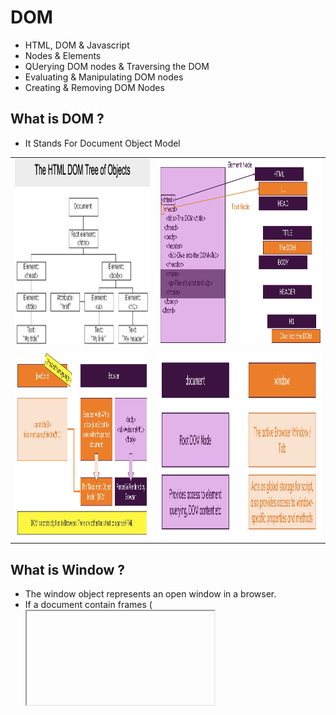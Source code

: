 # DOM
- HTML, DOM & Javascript
- Nodes & Elements
- QUerying DOM nodes & Traversing the DOM
- Evaluating & Manipulating DOM nodes
- Creating & Removing DOM Nodes
  
## What is DOM ?
- It Stands For Document Object Model
<table>
<tr>
<td>
  <img src="https://github.com/siba-x-prasad/JSWorld/blob/main/ReadMe/images/DOM_TreeStructure.png" width="500" height="300" /> 
 </td>
<td>
<img src="https://github.com/siba-x-prasad/JSWorld/blob/main/ReadMe/images/documentTreeStructure.png" width="600" height="300" />
</td>
</tr>
  <tr>
<td>
  <img src="https://github.com/siba-x-prasad/JSWorld/blob/main/ReadMe/images/domPageLoading.png" width="500" height="300" /> 
 </td>
<td>
<img src="https://github.com/siba-x-prasad/JSWorld/blob/main/ReadMe/images/documentsAndElementsInDom.png" width="500" height="300" />
</td>
</tr>
</table>  

## What is Window ?
- The window object represents an open window in a browser.
- If a document contain frames (<iframe> tags), the browser creates one window object for the HTML document, and one additional window object for each frame.
- Window contain other elements like document.

## What is Document ?
- The document object represents your web page.
- If you want to access any element in an HTML page, you always start with accessing the document object.
- Below are some examples of how you can use the document object to access and manipulate HTML.
- After loading any webpage, go to console, type document, you will see all the variables stored in the document object.
- Now type ```console.dir(document);``` inthe console of the webpage.
- Now you can print the each element like this ```console.dir($0);```. It will print the first node in document

## Querying Element
- DOM nodes are just Javascript objects in the end - i.e reference values
- These values returns Object References.
- type in console ```document.getElementById('id');``` it will print elements details in console
- Now Type in console ```console.dir(`document.getElementById('id'));``` it will print the element object details
- You can store the element object in any constant and do the operation in console.
- By using the querySelector, you can list down all the elements with the id and you can manipulate the data in html page without loading the page again
- 
- **querySelector('.id'), querySelectorAll('id') getElementById('id')**
<table>
<tr>
<td>
  <img src="https://github.com/siba-x-prasad/JSWorld/blob/main/ReadMe/images/queryElementExample.png" width="500" height="300" /> 
 </td>
<td>
<img src="https://github.com/siba-x-prasad/JSWorld/blob/main/ReadMe/images/NodesAndQuery.png" width="600" height="300" />
</td>
</tr>
</table  

- **SOME OF THE NOTES ON NODE QUERY METHODS**
- Here's a summary of the various methods you got to reach out to DOM elements (note: you can only query for element nodes).
- Besides the below query methods, you also got these special properties on the document object to select parts of the document:
- **document.body** => Selects the <body> element node   
- **document.head** => Selects the <head> element node.
- **document.documentElement** => Selects the <html> element node 
- **QUERY METHODS** 
  - **document.querySelector(<CSS selector>);**
  - Takes any CSS selector (e.g. '#some-id', '.some-class' or 'div p.some-class') and returns the first (!) matching element in the DOM. Returns null if no matching element could be found.
  - More information: https://developer.mozilla.org/en-US/docs/Web/API/Document/querySelector
  
  - **document.getElementById(<ID>);**
  - Takes an ID (without #, just the id name) and returns the element that has this id. Since the same ID shouldn't occur more than once on your page, it'll always return exactly that one element. Returns null if no element with the specified ID could be found.
  - More information: https://developer.mozilla.org/en-US/docs/Web/API/Document/getElementById

  - **document.querySelectorAll(<CSS selector>);**
  - Takes any CSS selector (e.g. '#some-id', '.some-class' or 'div p.some-class') and returns all matching elements in the DOM as a static (non-live) NodeList. Returns and empty NodeList if no matching element could be found.
  - More information: https://developer.mozilla.org/en-US/docs/Web/API/Document/querySelectorAll
  
  - **document.getElementsByClassName(<CSS CLASS>);**
  - Takes a CSS class g (e.g. 'some-class') and returns a live HTMLCollection of matched elements in your DOM. Returns an empty HTMLCollection if not matching elements were found.
  - More information: https://developer.mozilla.org/en-US/docs/Web/API/Document/getElementsByClassName
  
  - **document.getElementsByTagName(<HTML TAG>);**
  - Takes an HTML tag (e.g. 'p') and returns a live HTMLCollection of matched elements in your DOM. Returns an empty HTMLCollection if not matching elements were found.
  - More information: https://developer.mozilla.org/en-US/docs/Web/API/Element/getElementsByTagName
  - There also is the getElementsByName() method which really isn't used commonly (https://developer.mozilla.org/en-US/docs/Web/API/Document/getElementsByName).
  
## Selecting Element in DOM
- By using the document.querySelector('.id') - you will get list of elements in the console
- document.querySelector('.id')
- document.querySelector('ul li:first-of-type')
## Exploring and Changing DOM properties 
- Search mdn h1 element and select the first link
<img src="https://github.com/siba-x-prasad/JSWorld/blob/main/ReadMe/images/evaluatingElementId.png" width="500" height="300" />  

- Look at the below example, how to change the content of the elements
- h1.style.color = 'red'
- h1.style.backgroundColor = 'black'
- **NOTE : How to know which properties are available**
- Just type ```console.dir(h1);```
- For More details Follow **https://developer.mozilla.org/en-US/docs/Web/API/HTMLHeadingElement**

- <img src="https://github.com/siba-x-prasad/JSWorld/blob/main/ReadMe/images/changeElementCOntent.png" width="500" height="300" />  

## Attributes and Properties
- Attribute name is not same as property, both are different
- You can change the attribute by using this ```input.setAttribute('value','Some Other property');```

<img src="https://github.com/siba-x-prasad/JSWorld/blob/main/ReadMe/images/attributesVsProperties.png" width="500" height="300" />  

## Selecting Multiple Elements
- document.querySelector('.id')
- document.querySelector('#id') : It will select the element with id as id
- document.querySelector('id')
- 
```
    const liItems = document.querySelector('li');
    for(const item of liItems){
      console.dir(item);
    }
```
- **Difference between document.querySelector('#someId') and document.getElementById('someId')
    - QuerySelector uses a CSS selector and can match ANY elements( depending on provided selector)
    - getElementById looks only for the ID
- **ASSIGNMENT**
    - Which challenges did you face, how did you overcome them?
    - Side-note: DON'T share your code, only share your thoughts. Compare your code to mine (solution video + attached code).
- const alLis =  document.querySelectorAll(li)
- allLis will contains all li node element in the document
```
    const listItemElements = document.getElementsByTagName(li);
    for( const liElement of listItemElements){
        console.dir(liElement);
    }
```
- How to chenga the property of an Element
```
    const h1 = document.getElementById('id');
    h1.textContent = 'Hello New Text!';
    h1.style.color = 'white';
    h1.style.backgroundColor = 'black';
    
```  
## DOM Assignment
- Select this task atleast in 2 different ways and change the background color to black and text color to white
- Change the document title (<head> title</head>) to Assignment solved. Use 2 different way to get access to the <title> element via querySelector on Document and querySelector on  the certain property field in the document
- Select h1 element on this page and change the text to Assignment Solved!.

## DOM Traversal
<img src="https://github.com/siba-x-prasad/JSWorld/blob/main/ReadMe/images/traversingChildNodeStructure.png" width="500" height="300" /> 
 
## Traversing Child Node
- For more details follor **https://www.digitalocean.com/community/tutorials/how-to-traverse-the-dom**
<img src="https://github.com/siba-x-prasad/JSWorld/blob/main/ReadMe/images/traversingChildStruucture1.png" width="600" height="300" />
```
<html>
<head> <title> My title</title> </head>
<body>
  <header> <h1 id="main-title">My Title</h1></header>
  <ul>
    <li class="listItem"> List Item1</li>
    <li class="listItem"> List Item2</li>
    <li class="listItem"> List Item3</li>
  </ul>  
  <input type="text" value="default text"/>
</body>
</html>
```
- **document.querySelector('li');** - it will select the first <li> node
- We can select the list of li nodes by this  document.querySelector('.listItem')
- ANother way to access all the li elements

```
  const ul = document.querySelector('ul');
  ul.children // it will print all the li node under ul
  // for first li item
  ul.children[0]
```
- ul.children - it will print all the child element nodes not the text nodes(space at the left of the node). In this white space ommited from the data in console.
- ul.childNodes- It will show the white space at the left side of the node in data field in browser console.
- ul.lastChildElement
- ul.lastChild

## Using Parent Node and Parent Element
- From child element you can access the parent element as well
- For the above example
- const li = document.querySelector('li');
- console.dir(li); // it will print all the properties
- l**i.parentElement or li.parentNode**
- document.documentElement.parentElement
- document.documentElement.parentNode (it will print #document)
- Now from the **li** i want to access the body. I can get access using document.body, but i want to access using child element
- **li.closest('body');** // it will return the body of the document
- **li.closest('header');** // it will print the header in the document

## Accessing sibling elements
- li.list-item // it will print all the items in the list
- const ul = li.parentElement;
- or without using the child element const ul = document.querySelector('ul');
- ul.previousSibling // it will print the white space as well, whatever defined before the <ul>
- ul.previousElementSibling - It will print the previous element before <ul> tag. In the above example <header> <h1 id="main-title">My Title</h1></header> is the sibling element
- It will pring the header element
- This Is same for next elements as well
  
- **ul.nextSibling and ul.nextElementSibling** 
- const ul = document.body.firstElementChild.nextElementSibling
- const firstLi = ul.firstElementChild
- const header = document.body.firstElementChild
- **NOTE :** Deeply traversal logic will most likely also not yield any performance benefits or even perform worse.
## Styling DOM element
- You can use dom property to style the dom element as well.
- For more details follow this example **https://github.com/spdobest/JavaScriptUdemy/tree/master/src/dom-04-styling**
<img src="https://github.com/siba-x-prasad/JSWorld/blob/main/ReadMe/images/stylingDomElement.png" width="600" height="300" />

## Creating Element With Javacript
<img src="https://github.com/siba-x-prasad/JSWorld/blob/main/ReadMe/images/creatingElemtntWithJs.png" width="600" height="300" /> 

## Adding Element vis HTML code
- You can add Element to DOM using console
```
const div = document.querySelector('div');
div.innerHTML = div.innerHTML + '<p> Something Went wrong</p>'
```
- It will add another paragraph to the div 
- If we add html element programmatically , it will reload the page again and render all the elements inside the html page
- So performance wise its not good
- To avoid this problem instead of the above approach, you can use insertAdjecentElement
- For more details follow **https://developer.mozilla.org/en-US/docs/Web/API/Element/insertAdjacentElement**
```
const div = document.querySelector('div');
div.insertAdjacentHTML('beforeend','<p> Something Went wrong</p>');
```
- In this approach, it will not load the whole page, it will only insert the element to div.
## Adding element using createElement()
- Lets consider a html page which have unordered list items
- if you insert li element using the above 2 methods, you cant access the element after adding using query selector
- But using this method we can access the li element added
- Lets create element using createElement
```
const list = document.querySelector('ul');
const newLi = document.createElement('li');
list.appendChild(newLi)
newLi.textContent = 'New List Item'
```
- appendChild will add item at last
- prepend will add element at the first 
- As the newLi element is saved in the console, you can add listener, change the text and mouse over functionality to the element
- This is the advantage of createElement()
<img src="https://github.com/siba-x-prasad/JSWorld/blob/main/ReadMe/images/creatingAndInsertingElement.png" width="600" height="300" />

## Different methods in create element
- list.lastElementChild.before(newLI)
- list.lastElementChild.after(newLi)
- list.firstElementChild.replaceWith(newLi) // It will replace the first li element inside ul above
- list.append('element',"")
- for more details about before **https://developer.mozilla.org/en-US/docs/Web/API/ChildNode/before**
- For more details about after **https://developer.mozilla.org/en-US/docs/Web/API/ChildNode/after**
## Cloning DOM Nodes
- Lets consider a element which you want to copy that
- cloneNode(boolean) - It needs one boolean parameter
- cloneNode(true) - It will clone all the child node  (Deep Cloning)element as well with content
- cloneNode(false) - It will not copy the child element (Sallow CLoning)
```
const list = document.querySelector('ul')
const newLi = document.createElement('li');
list.lastElementChild.before(newLi)
list.lastElementChildAfter(newLi)
list.firstElementChild.replaceWith(newLi)
const newLi2 = newLi.cloneNode(true)
list.append(newLi,newLi2)
```
## Live Node lists vs Static Node Lists
```
const list = document.querySelector('ul')
const listItems = list.querySelectorAll('li')
listItems // it will print the list of items inside li
- const listItems2 = list.getElementsByTagName('li') // This is the old way of getting list items
```
- In the above code, listItems does not contains the changed or added elements
- But listItems2 will contains all the elements which are added or modified
## Removing Elements
- You can remove elements from the list
```
const list = document.querySelector('ul')
list.remove() // or use the below method
list.parentElement.removeChild(list)

```
- For more details follow **https://developer.mozilla.org/en-US/docs/Web/API/ChildNode/remove**
## Insertion and removal element Summary
<img src="https://github.com/siba-x-prasad/JSWorld/blob/main/ReadMe/images/addingAndRemovingElement.png" width="600" height="300" />

- There are many ways of creating, inserting, replacing and removing DOM elements - here's a summary of the options you have.
- For browser support, check the provided links and also the "Browser Support" module you find later in the course.
- **Create & Insert**
- You got two main options: Provide an HTML snippet (e.g. via innerHTML) to a valid HTML snippet and let the browser render it OR create a DOM object in JS code and append/ insert it manually. The latter approach has the advantage of giving you direct access to the DOM object (useful for setting its properties or adding event listeners). The downside is that you have to write more code.
- **Adding HTML Code:**
```
const root = document.getElementById('root-el'); // selects something like <div id="root-el">
root.innerHTML = `
    <div>
        <h2>Welcome!</h2>
        <p>This is all create & rendered automatically!</p>
    </div>
`;
```
- **Important:** Any existing content in root is  completely replaced when using innerHTML. If you want to append/ insert HTML code, you can use insertAdjacentHTML instead: **https://developer.mozilla.org/en-US/docs/Web/API/Element/insertAdjacentHTML**
```
const root = document.getElementById('root-el'); // selects something like <div id="root-el">
root.insertAdjacentHTML('afterbegin', `
    <div>
        <h2>Welcome!</h2>
        <p>This is all create & rendered automatically!</p>
    </div>
`);
```
- **Creating & Inserting DOM Objects Manually:**
```
const someParagraph = document.createElement('p'); // creates a "p" element (i.e. a <p> element)
const root = document.getElementById('root-el'); // selects something like <div id="root-el">
root.append(someParagraph);
```
- In this example, we create a paragraph and append it to root - append means that it's inserted at the end of root (i.e. inside of it but AFTER all other child nodes it holds).
- **Insertion Methods:**
- **append()** => https://developer.mozilla.org/en-US/docs/Web/API/ParentNode/append
- Browser support is decent but for IE, appendChild() could be preferred => https://developer.mozilla.org/en-US/docs/Web/API/Node/appendChild
- **prepend()** => https://developer.mozilla.org/en-US/docs/Web/API/ParentNode/prepend
- Browser support is decent but for IE, insertBefore() could be preferred => https://developer.mozilla.org/en-US/docs/Web/API/Node/insertBefore
- **before(), after()** => https://developer.mozilla.org/en-US/docs/Web/API/ChildNode/before & https://developer.mozilla.org/en-US/docs/Web/API/ChildNode/after
- Browser support is okay but IE and Safari don't support it. Consider insertBefore() (https://developer.mozilla.org/en-US/docs/Web/API/Node/insertBefore) or insertAdjacentElement() (https://developer.mozilla.org/en-US/docs/Web/API/Element/insertAdjacentElement) as substitutes.

- **Important** (no matter how you insert elements): Whenever you insert elements, you MOVE the element to that new place if you already inserted it before. It's NOT copied (you can copy an element via someElement.cloneNode(true) though).

- **Replace**
- You can replace elements in the DOM with two main methods:
- **replaceWith()** => https://developer.mozilla.org/en-US/docs/Web/API/ChildNode/replaceWith
- **replaceChild()** => https://developer.mozilla.org/en-US/docs/Web/API/Node/replaceChild
- **replaceWith()** is a bit easier to use and has decent browser support - with IE being the exception. To support that as well, consider using replaceChild().
- **Remove**
- You can remove elements with three main methods:
- someElement.innerHTML = '' => Clears all HTML content of someElement and hence removes any objects rendered in there.
- someElement.remove() => Removes a single element (someElement) from the DOM (https://developer.mozilla.org/en-US/docs/Web/API/ChildNode/remove). Browser support is good, IE again doesn't like it though. Use removeChild (see below) instead.
- someElement.parentNode.removeChild(someElement) =>  Removes the provided child element (NOT the element on which you call it). Provides broad browser support but of course requires a bit more code (https://developer.mozilla.org/en-US/docs/Web/API/Node/removeChild).

- **What about Text Nodes?**
- You can easily create & insert text nodes in one go:
```
someElement.textContent = 'Hi there!';
```
- This creates and inserts the text node with a content of 'Hi there!'
- Want to append to existing text?
```
Just use:
someElement.textContent = someElement.textContent + 'More text!';
```
